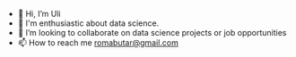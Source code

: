 - 👋 Hi, I’m Uli
- 👀 I'm enthusiastic about data science.
- 💞️ I’m looking to collaborate on data science projects or job opportunities
- 📫 How to reach me romabutar@gmail.com

<!---
Uly85/Uly85 is a ✨ special ✨ repository because its `README.md` (this file) appears on your GitHub profile.
You can click the Preview link to take a look at your changes.
--->
